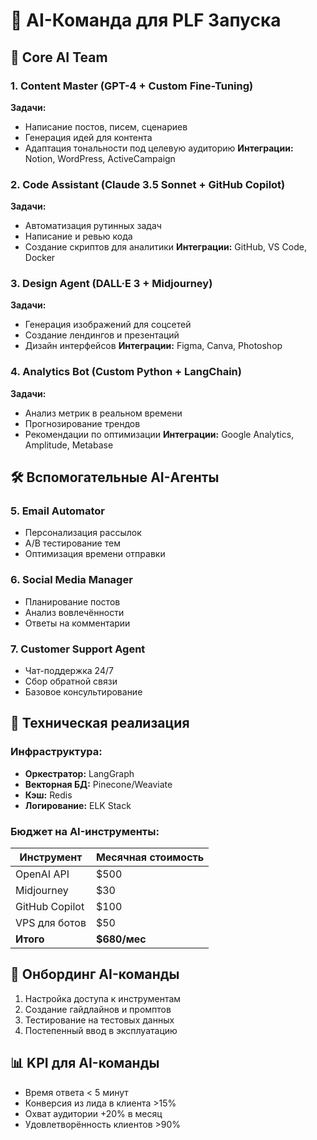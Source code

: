 # 🤖 AI-Команда для PLF Запуска

## 🧠 Core AI Team

### 1. **Content Master** (GPT-4 + Custom Fine-Tuning)
**Задачи:**
- Написание постов, писем, сценариев
- Генерация идей для контента
- Адаптация тональности под целевую аудиторию
**Интеграции:** Notion, WordPress, ActiveCampaign

### 2. **Code Assistant** (Claude 3.5 Sonnet + GitHub Copilot)
**Задачи:**
- Автоматизация рутинных задач
- Написание и ревью кода
- Создание скриптов для аналитики
**Интеграции:** GitHub, VS Code, Docker

### 3. **Design Agent** (DALL·E 3 + Midjourney)
**Задачи:**
- Генерация изображений для соцсетей
- Создание лендингов и презентаций
- Дизайн интерфейсов
**Интеграции:** Figma, Canva, Photoshop

### 4. **Analytics Bot** (Custom Python + LangChain)
**Задачи:**
- Анализ метрик в реальном времени
- Прогнозирование трендов
- Рекомендации по оптимизации
**Интеграции:** Google Analytics, Amplitude, Metabase

## 🛠 Вспомогательные AI-Агенты

### 5. **Email Automator**
- Персонализация рассылок
- A/B тестирование тем
- Оптимизация времени отправки

### 6. **Social Media Manager**
- Планирование постов
- Анализ вовлечённости
- Ответы на комментарии

### 7. **Customer Support Agent**
- Чат-поддержка 24/7
- Сбор обратной связи
- Базовое консультирование

## 🔄 Техническая реализация

### Инфраструктура:
- **Оркестратор:** LangGraph
- **Векторная БД:** Pinecone/Weaviate
- **Кэш:** Redis
- **Логирование:** ELK Stack

### Бюджет на AI-инструменты:
| Инструмент | Месячная стоимость |
|------------|-------------------|
| OpenAI API | $500 |
| Midjourney | $30 |
| GitHub Copilot | $100 |
| VPS для ботов | $50 |
| **Итого** | **$680/мес** |

## 🚀 Онбординг AI-команды
1. Настройка доступа к инструментам
2. Создание гайдлайнов и промптов
3. Тестирование на тестовых данных
4. Постепенный ввод в эксплуатацию

## 📊 KPI для AI-команды
- Время ответа < 5 минут
- Конверсия из лида в клиента >15%
- Охват аудитории +20% в месяц
- Удовлетворённость клиентов >90%
